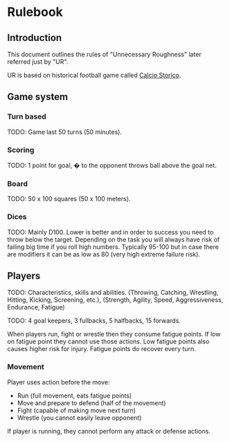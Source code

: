 # Rulebook

## Introduction

This document outlines the rules of "Unnecessary Roughness" later referred
just by "UR".

UR is based on historical football game called [Calcio Storico](https://en.m.wikipedia.org/wiki/Calcio_Fiorentino).

## Game system

### Turn based

TODO: Game last 50 turns (50 minutes).

### Scoring

TODO: 1 point for goal, � to the opponent throws ball above the goal net.

### Board

TODO: 50 x 100 squares (50 x 100 meters).

### Dices

TODO: Mainly D100. Lower is better and in order to success you need
to throw below the target. Depending on the task you will always have
risk of failing big time if you roll high numbers. Typically 95-100
but in case there are modifiers it can be as low as 80 (very high extreme
failure risk).

## Players

TODO: Characteristics, skills and abilities. 
(Throwing, Catching, Wrestling, Hitting, Kicking, Screening, etc.),
(Strength, Agility, Speed, Aggressiveness, Endurance, Fatigue) 

TODO: 4 goal keepers, 3 fullbacks, 5 halfbacks, 15 forwards.

When players run, fight or wrestle then they consume fatigue points.
If low on fatigue point they cannot use those actions. Low fatigue
points also causes higher risk for injury. Fatigue points do recover
every turn.

### Movement

Player uses action before the move:

- Run (full movement, eats fatigue points)
- Move and prepare to defend (half of the movement)
- Fight (capable of making move next turn)
- Wrestle (you cannot easily leave opponent)

If player is running, they cannot perform any attack or defense actions.
